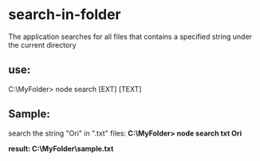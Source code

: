 # search-in-folder
The application searches for all files that contains a specified string under the current directory

## use:
C:\MyFolder> node search [EXT] [TEXT]

## Sample:
search the string "Ori" in ".txt" files:
**C:\MyFolder> node search txt Ori**

**result: C:\MyFolder\sample.txt**
